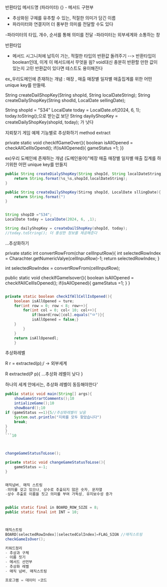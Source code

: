 반환타입  메서드명 (파라미터) {} - 메서드 구현부

- 추상화된 구체를 유추할 수 있는, 적절한 의미가 담긴 이름
- 파라미터와 연결지어 더 풍부한 의미를 전달할 수도 있다


-파라미터의 타입, 개수, 순서를 통해 의미를 전달
-파라미터는 외부세계와 소통하는 창

반환타입 
 - 메서드 시그니처에 납득이 가는, 적절한 타입의 반환값 돌려주기
 --> 반환타입이 boolean인데, 이게 이 메서드에서 무엇을 읨?
 void대신 충분히 반환할 만한 값이 있는지 고민
 반환값이 있다면 테스트도 용이해진다

ex_우리도메인에 존재하는 개념 : 매장 , 매출
매장별 일자별 매출집계를 위한 어떤 unique key를 만들때.

String createDailShopKey(String shopId, String localDateString);
String createDailyShopKey(String shodId, LocalDate sellingDate);

String shopId = "S34"
LocalDate today = LocalDate.of(2024, 6, 1);
today.toString();으로 받는겂 보단
String dayilyShopKey = createDailyShopKey(shopId, today);
가 낫다


지뢰찾기 게임 예제
기능별로 추상화하기 
method extract


private static void checkIfGameOver(){
boolean isAllOpened = checkAllCellIsOpend();
if(isAllOpened){
gameStatus =1;
}}

ex)우리 도메인에 존재하는 개념 (도메인용어)"메장 매출 매장별 일자별 매출 집계를 하기위한 어떤 unique key를 만들지

```java
public String createDialyShopKey(String shopId, String localDateString){
	return String.format(%s_%s,shopId,localDateString);
}

public String createDailyShopKey(Stirng shopId, LocalDate sllingDate){
	return String.format(")
}
```


```java

String shopID ="S34";
LocalDate today = LocalDate(2024, 6, ,1);

String dailyShopKey = createDailShopKey(shopId, today);
//today.toString(); 더 풍성한 정보를 제공해준다


```



...추상화하기

private static int convertRowFrom(char cellInputRow){
	int selectedRowIndex = Charachter.getNumericValye(cellInputRow)-1;
	return selectedRowIndex;
}

int selectedRowIndex = convertRowFrom(cellInputRow);


public static void checkIfGameIsover(){
	boolean isAllOpened = checkIfAllCellIsOpened();
	if(isAllOpened){
	gameStatus =1;
	}
}



```java

private static boolean checkIfAllCellIsOpened(){
	boolean isAllOpened = ture;
	for(int row = 0; row < 8; row++){
		for(int col = 0; col< 10; col++){
			if(board[row][col].equals("ㅁ")}{
			isAllOpened = false;}
	}
		}
	}
	return isAllOpenedl;
	}
```




추상화레벨

R r = extracted(p);/
-> 외부세계

R extracted(P p){
...추상화 레벨이 낮다
}

하나의 세계 안에서는, 추상화 레벨이 동등해야한다'


```java
public static void main(String[] args){
	showGameStrartComments();10
	intializeGame();10
	showBoard();10
if (gameStatus ==1){5//추상화레벨이 낮음
	System.out.println("지뢰를 모두 찾았습니다")	
	break;
}
}
```10



changeGameStatusToLose();

private static void changeGameStatusToLose(){
	gameStatus =-1;
}


매직넘버, 매직 스트링
-의미를 갖고 있으나, 상수로 추출되지 않은 숫자, 문자열
-상수 추출로 이름을 짓고 의미를 부여 가독성, 유지보수성 증가


public static final in BOARD_ROW_SIZE = 8;
public static final int INT = 10;



매직스트링
BOARD[selectedRowIndex][selectedColIndex]=FLAG_SIGN //매직스트링
checkGameIsOver();

키워드정리
- 추상과 구체
- 이름 짓기
- 메서드 선언부
- 추상화 레벨
- 매직 넘버, 매직스트링

프로그램 = 데이터 +코드


